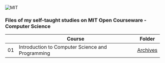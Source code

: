 ![MIT](http://i.imgur.com/Dwcu84C.jpg)
### Files of my self-taught studies on MIT Open Courseware - Computer Science

||Course|Folder|
|---|---|---|
|01|Introduction to Computer Science and Programming|[Archives](https://github.com/ericdouglas/MIT-computer-science/tree/master/archives/01-introduction-to-computer-science-and-programming)|
